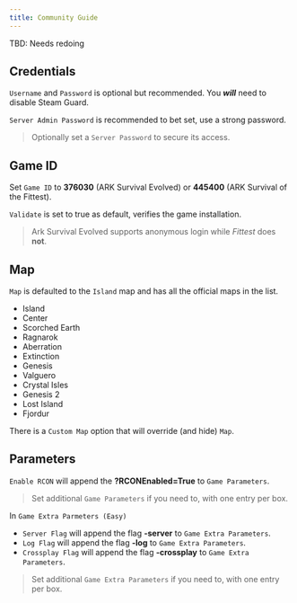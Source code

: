 ```yaml
---
title: Community Guide
---
```


TBD: Needs redoing

## Credentials

`Username` and `Password` is optional but recommended. You **_will_** need to disable Steam Guard.

`Server Admin Password` is recommended to bet set, use a strong password.

> Optionally set a `Server Password` to secure its access.

## Game ID

Set `Game ID` to **376030** (ARK Survival Evolved) or **445400** (ARK Survival of the Fittest).

`Validate` is set to true as default, verifies the game installation.

> Ark Survival Evolved supports anonymous login while _Fittest_ does **not**.

## Map

`Map` is defaulted to the `Island` map and has all the official maps in the list.

- Island
- Center
- Scorched Earth
- Ragnarok
- Aberration
- Extinction
- Genesis
- Valguero
- Crystal Isles
- Genesis 2
- Lost Island
- Fjordur

There is a `Custom Map` option that will override (and hide) `Map`.

## Parameters

`Enable RCON` will append the **?RCONEnabled=True** to `Game Parameters`.

> Set additional `Game Parameters` if you need to, with one entry per box.

In `Game Extra Parmeters (Easy)`

- `Server Flag` will append the flag **-server** to `Game Extra Parameters`.
- `Log Flag` will append the flag **-log** to `Game Extra Parameters`.
- `Crossplay Flag` will append the flag **-crossplay** to `Game Extra Parameters`.

> Set additional `Game Extra Parameters` if you need to, with one entry per box.
